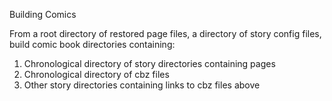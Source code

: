 Building Comics

From a root directory of restored page files, a directory of 
story config files, build comic book directories containing:

1. Chronological directory of story directories containing pages
2. Chronological directory of cbz files
3. Other story directories containing links to cbz files above